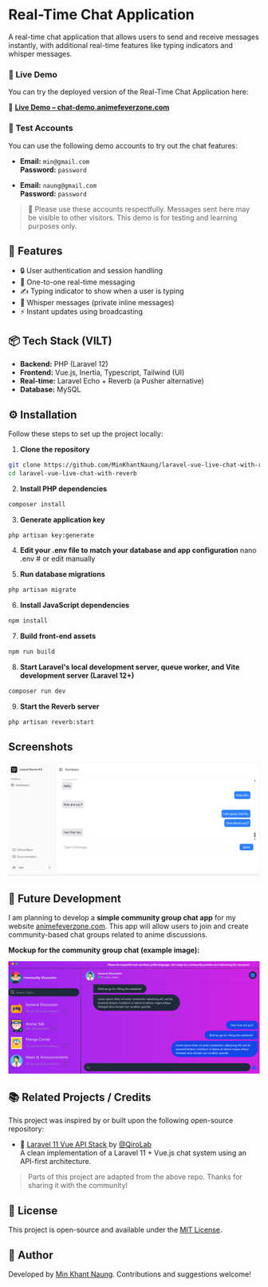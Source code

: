 # Real-Time Chat Application

A real-time chat application that allows users to send and receive messages instantly, with additional real-time features like typing indicators and whisper messages.

### 🚀 Live Demo

You can try the deployed version of the Real-Time Chat Application here:

🔗 **[Live Demo – chat-demo.animefeverzone.com](https://chat-demo.animefeverzone.com)**

### 🧪 Test Accounts

You can use the following demo accounts to try out the chat features:

- **Email:** `min@gmail.com`  
  **Password:** `password`

- **Email:** `naung@gmail.com`  
  **Password:** `password`

> 💬 Please use these accounts respectfully. Messages sent here may be visible to other visitors. This demo is for testing and learning purposes only.

## 🚀 Features

- 🔒 User authentication and session handling
- 💬 One-to-one real-time messaging
- ✍️ Typing indicator to show when a user is typing
- 🤫 Whisper messages (private inline messages)
- ⚡ Instant updates using broadcasting

## 📦 Tech Stack (VILT)

- **Backend:** PHP (Laravel 12)
- **Frontend:** Vue.js, Inertia, Typescript, Tailwind (UI)
- **Real-time:** Laravel Echo + Reverb (a Pusher alternative)
- **Database:** MySQL

## ⚙️ Installation

Follow these steps to set up the project locally:

1. **Clone the repository**

```bash
git clone https://github.com/MinKhantNaung/laravel-vue-live-chat-with-reverb.git
cd laravel-vue-live-chat-with-reverb
```

2. **Install PHP dependencies**
```bash
composer install
```

3. **Generate application key**
```bash
php artisan key:generate
```

4. **Edit your .env file to match your database and app configuration**
nano .env  # or edit manually

5. **Run database migrations**
```bash
php artisan migrate
```

6. **Install JavaScript dependencies**
```bash
npm install
```

7. **Build front-end assets**
```bash
npm run build
```

8. **Start Laravel's local development server, queue worker, and Vite development server (Laravel 12+)**
```bash
composer run dev
```

9. **Start the Reverb server**
```bash
php artisan reverb:start
```

## Screenshots 
![Sample UI](screenshots/sample_ui.png)

## 📅 Future Development

I am planning to develop a **simple community group chat app** for my website [animefeverzone.com](https://animefeverzone.com). This app will allow users to join and create community-based chat groups related to anime discussions.

**Mockup for the community group chat (example image):**

![Community Group Chat UI](screenshots/community_chat.png)

## 📚 Related Projects / Credits

This project was inspired by or built upon the following open-source repository:

- 🔗 [Laravel 11 Vue API Stack](https://github.com/qirolab/laravel-reverb-chat) by [@QiroLab](https://github.com/qirolab)  
  A clean implementation of a Laravel 11 + Vue.js chat system using an API-first architecture.

> Parts of this project are adapted from the above repo. Thanks for sharing it with the community!

## 📄 License

This project is open-source and available under the [MIT License](./LICENSE).

## 👤 Author

Developed by [Min Khant Naung](https://github.com/MinKhantNaung). Contributions and suggestions welcome!
